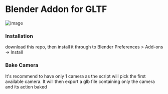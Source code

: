 # Blender Addon for GLTF
![image](https://user-images.githubusercontent.com/15867665/120925965-e67b1a00-c715-11eb-86be-e177ca2a83b1.png)

### Installation
download this repo, then install it through to Blender Preferences > Add-ons -> Install

### Bake Camera
It's recommend to have only 1 camera as the script will pick the first available camera. It will then export a glb file containing only the camera and its action baked
